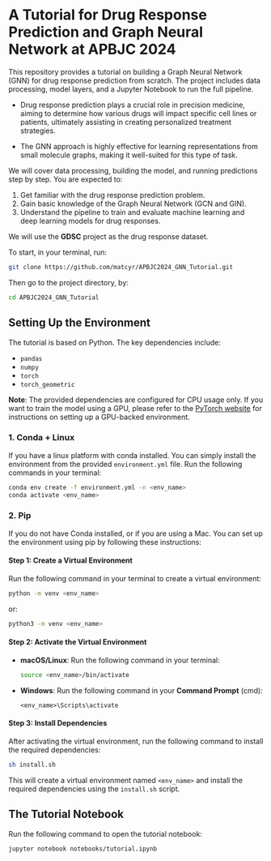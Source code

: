 # A Tutorial for Drug Response Prediction and Graph Neural Network at APBJC 2024

This repository provides a tutorial on building a Graph Neural Network (GNN) for drug response prediction from scratch. The project includes data processing, model layers, and a Jupyter Notebook to run the full pipeline.

- Drug response prediction plays a crucial role in precision medicine, aiming to determine how various drugs will impact specific cell lines or patients, ultimately assisting in creating personalized treatment strategies.

- The GNN approach is highly effective for learning representations from small molecule graphs, making it well-suited for this type of task.

We will cover data processing, building the model, and running predictions step by step. You are expected to:
1. Get familiar with the drug response prediction problem.
2. Gain basic knowledge of the Graph Neural Network (GCN and GIN).
3. Understand the pipeline to train and evaluate machine learning and deep learning models for drug responses.

We will use the **GDSC** project as the drug response dataset.


To start, in your terminal, run:
```bash
git clone https://github.com/matcyr/APBJC2024_GNN_Tutorial.git
```
Then go to the project directory, by:
```bash
cd APBJC2024_GNN_Tutorial
```

## Setting Up the Environment
The tutorial is based on Python. The key dependencies include:
- `pandas`
- `numpy`
- `torch`
- `torch_geometric`


**Note**: The provided dependencies are configured for CPU usage only. If you want to train the model using a GPU, please refer to the [PyTorch website](https://pytorch.org/get-started/locally/) for instructions on setting up a GPU-backed environment.

### 1. Conda + Linux
If you have a linux platform with conda installed. You can simply install the environment from the provided `environment.yml` file. Run the following commands in your terminal:

```bash
conda env create -f environment.yml -n <env_name>
conda activate <env_name>
```

### 2. Pip
If you do not have Conda installed, or if you are using a Mac. You can set up the environment using pip by following these instructions:

#### Step 1: Create a Virtual Environment
Run the following command in your terminal to create a virtual environment:

```bash
python -m venv <env_name>
```
or:
```bash
python3 -m venv <env_name>
```

#### Step 2: Activate the Virtual Environment
- **macOS/Linux**: Run the following command in your terminal:
  
  ```bash
  source <env_name>/bin/activate
  ```

- **Windows**: Run the following command in your **Command Prompt** (cmd):
  
  ```
  <env_name>\Scripts\activate
  ```

#### Step 3: Install Dependencies
After activating the virtual environment, run the following command to install the required dependencies:

```bash
sh install.sh
```

This will create a virtual environment named `<env_name>` and install the required dependencies using the `install.sh` script.

## The Tutorial Notebook
Run the following command to open the tutorial notebook:
```bash
jupyter notebook notebooks/tutorial.ipynb
```
